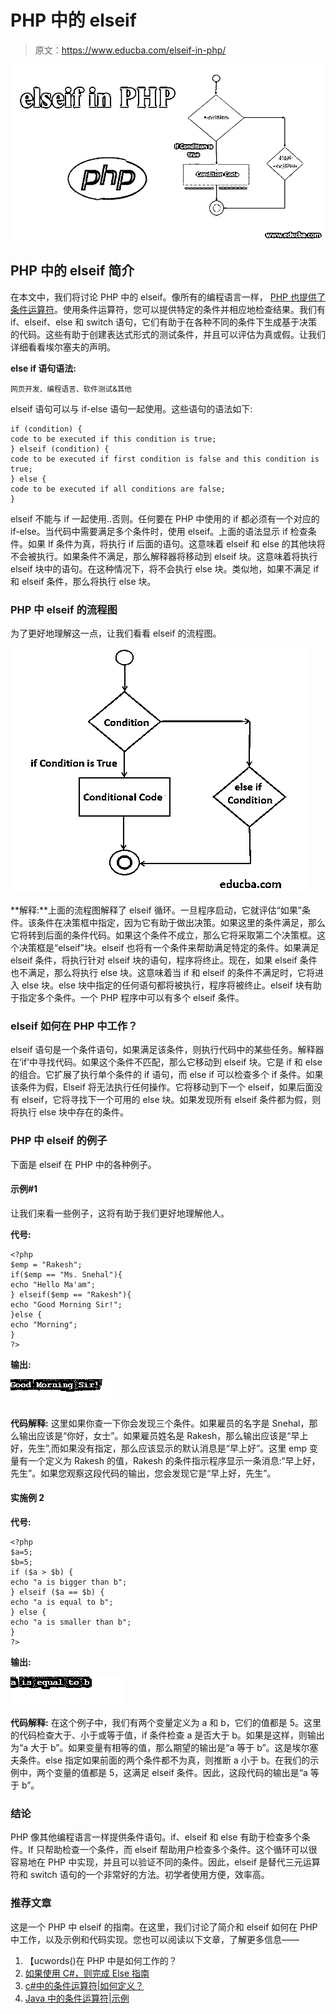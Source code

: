 # PHP 中的 elseif

> 原文：<https://www.educba.com/elseif-in-php/>

![elseif in php](img/aac3753d8d5b58604ef572ebb25a2f8c.png)



## PHP 中的 elseif 简介

在本文中，我们将讨论 PHP 中的 elseif。像所有的编程语言一样， [PHP 也提供了条件运算符](https://www.educba.com/what-is-php/)。使用条件运算符，您可以提供特定的条件并相应地检查结果。我们有 if、elseif、else 和 switch 语句，它们有助于在各种不同的条件下生成基于决策的代码。这些有助于创建表达式形式的测试条件，并且可以评估为真或假。让我们详细看看埃尔塞夫的声明。

****else if 语句语法:****

<small>网页开发、编程语言、软件测试&其他</small>

elseif 语句可以与 if-else 语句一起使用。这些语句的语法如下:

```
if (condition) {
code to be executed if this condition is true;
} elseif (condition) {
code to be executed if first condition is false and this condition is true;
} else {
code to be executed if all conditions are false;
}
```

elseif 不能与 if 一起使用..否则。任何要在 PHP 中使用的 if 都必须有一个对应的 if-else。当代码中需要满足多个条件时，使用 elseif。上面的语法显示 if 检查条件。如果 If 条件为真，将执行 if 后面的语句。这意味着 elseif 和 else 的其他块将不会被执行。如果条件不满足，那么解释器将移动到 elseif 块。这意味着将执行 elseif 块中的语句。在这种情况下，将不会执行 else 块。类似地，如果不满足 if 和 elseif 条件，那么将执行 else 块。

### PHP 中 elseif 的流程图

为了更好地理解这一点，让我们看看 elseif 的流程图。

![else if in PHP 1-1](img/ccfc0f925605d88467fbc7eb7454c27a.png)



**解释:**上面的流程图解释了 elseif 循环。一旦程序启动，它就评估“如果”条件。该条件在决策框中指定，因为它有助于做出决策。如果这里的条件满足，那么它将转到后面的条件代码。如果这个条件不成立，那么它将采取第二个决策框。这个决策框是“elseif”块。elseif 也将有一个条件来帮助满足特定的条件。如果满足 elseif 条件，将执行针对 elseif 块的语句，程序将终止。现在，如果 elseif 条件也不满足，那么将执行 else 块。这意味着当 if 和 elseif 的条件不满足时，它将进入 else 块。else 块中指定的任何语句都将被执行，程序将被终止。elseif 块有助于指定多个条件。一个 PHP 程序中可以有多个 elseif 条件。

### elseif 如何在 PHP 中工作？

elseif 语句是一个条件语句，如果满足该条件，则执行代码中的某些任务。解释器在‘if’中寻找代码。如果这个条件不匹配，那么它移动到 elseif 块。它是 if 和 else 的组合。它扩展了执行单个条件的 if 语句，而 else if 可以检查多个 if 条件。如果该条件为假，Elseif 将无法执行任何操作。它将移动到下一个 elseif，如果后面没有 elseif，它将寻找下一个可用的 else 块。如果发现所有 elseif 条件都为假，则将执行 else 块中存在的条件。

### PHP 中 elseif 的例子

下面是 elseif 在 PHP 中的各种例子。

#### 示例#1

让我们来看一些例子，这将有助于我们更好地理解他人。

****代号:****

```
<?php
$emp = "Rakesh";
if($emp == "Ms. Snehal"){
echo "Hello Ma'am";
} elseif($emp == "Rakesh"){
echo "Good Morning Sir!";
}else {
echo "Morning";
}
?>
```

**输出:**

![else if in PHP 1-2](img/45f67997b1dab2d27f1ff1fc774de179.png)



****代码解释:**** 这里如果你查一下你会发现三个条件。如果雇员的名字是 Snehal，那么输出应该是“你好，女士”。如果雇员姓名是 Rakesh，那么输出应该是“早上好，先生”,而如果没有指定，那么应该显示的默认消息是“早上好”。这里 emp 变量有一个定义为 Rakesh 的值，Rakesh 的条件指示程序显示一条消息:“早上好，先生”。如果您观察这段代码的输出，您会发现它是“早上好，先生”。

#### 实施例 2

****代号:****

```
<?php
$a=5;
$b=5;
if ($a > $b) {
echo "a is bigger than b";
} elseif ($a == $b) {
echo "a is equal to b";
} else {
echo "a is smaller than b";
}
?>
```

**输出:**

![a is equal to b ](img/64f98eada7cbced4798e5bc5c402a924.png)



****代码解释:**** 在这个例子中，我们有两个变量定义为 a 和 b，它们的值都是 5。这里的代码检查大于、小于或等于值，if 条件检查 a 是否大于 b。如果是这样，则输出为“a 大于 b”。如果变量有相等的值，那么期望的输出是“a 等于 b”。这是埃尔塞夫条件。else 指定如果前面的两个条件都不为真，则推断 a 小于 b。在我们的示例中，两个变量的值都是 5，这满足 elseif 条件。因此，这段代码的输出是“a 等于 b”。

### 结论

PHP 像其他编程语言一样提供条件语句。if、elseif 和 else 有助于检查多个条件。If 只帮助检查一个条件，而 elseif 帮助用户检查多个条件。这个循环可以很容易地在 PHP 中实现，并且可以验证不同的条件。因此，elseif 是替代三元运算符和 switch 语句的一个非常好的方法。初学者使用方便，效率高。

### 推荐文章

这是一个 PHP 中 elseif 的指南。在这里，我们讨论了简介和 elseif 如何在 PHP 中工作，以及示例和代码实现。您也可以阅读以下文章，了解更多信息——

1.  【ucwords()在 PHP 中是如何工作的？
2.  [如果使用 C#，则完成 Else 指南](https://www.educba.com/else-if-in-c-sharp/)
3.  [c#中的条件运算符|如何定义？](https://www.educba.com/conditional-operators-in-c-sharp/)
4.  [Java 中的条件运算符|示例](https://www.educba.com/conditional-operator-in-java/)





